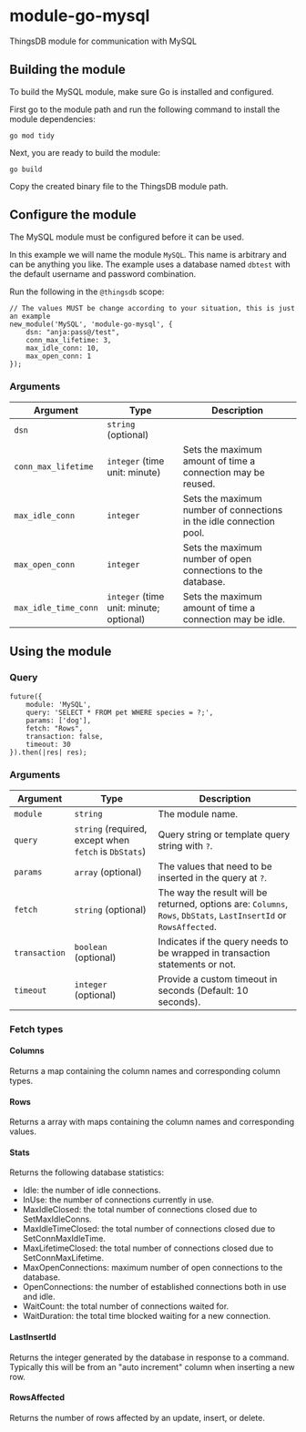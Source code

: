 # module-go-mysql
ThingsDB module for communication with MySQL

## Building the module

To build the MySQL module, make sure Go is installed and configured.

First go to the module path and run the following command to install the module dependencies:

```
go mod tidy
```

Next, you are ready to build the module:

```
go build
```

Copy the created binary file to the ThingsDB module path.

## Configure the module

The MySQL module must be configured before it can be used.

In this example we will name the module `MySQL`. This name is arbitrary and can be anything you like. The example uses a database named `dbtest` with the
default username and password combination.

Run the following in the `@thingsdb` scope:

```
// The values MUST be change according to your situation, this is just an example
new_module('MySQL', 'module-go-mysql', {
    dsn: "anja:pass@/test",
    conn_max_lifetime: 3,
    max_idle_conn: 10,
    max_open_conn: 1
});
```

### Arguments

Argument | Type | Description
-------- | ---- | -----------
`dsn` | `string` (optional) |
`conn_max_lifetime` | `integer` (time unit: minute) | Sets the maximum amount of time a connection may be reused.
`max_idle_conn` | `integer` | Sets the maximum number of connections in the idle connection pool.
`max_open_conn` | `integer` | Sets the maximum number of open connections to the database.
`max_idle_time_conn` | `integer` (time unit: minute; optional) | Sets the maximum amount of time a connection may be idle.

## Using the module

### Query

```
future({
    module: 'MySQL',
    query: 'SELECT * FROM pet WHERE species = ?;',
    params: ['dog'],
    fetch: "Rows",
    transaction: false,
    timeout: 30
}).then(|res| res);
```

### Arguments

Argument | Type | Description
-------- | ---- | -----------
`module` | `string`| The module name.
`query` | `string` (required, except when `fetch` is `DbStats`)| Query string or template query string with `?`.
`params` | `array` (optional) | The values that need to be inserted in the query at `?`.
`fetch` | `string` (optional) | The way the result will be returned, options are: `Columns`, `Rows`, `DbStats`, `LastInsertId` or `RowsAffected`.
`transaction` | `boolean` (optional) | Indicates if the query needs to be wrapped in transaction statements or not.
`timeout` | `integer` (optional) | Provide a custom timeout in seconds (Default: 10 seconds).

### Fetch types

#### Columns

Returns a map containing the column names and corresponding column types.

#### Rows

Returns a array with maps containing the column names and corresponding values.

#### Stats

Returns the following database statistics:

* Idle: the number of idle connections.
* InUse: the number of connections currently in use.
* MaxIdleClosed: the total number of connections closed due to SetMaxIdleConns.
* MaxIdleTimeClosed: the total number of connections closed due to SetConnMaxIdleTime.
* MaxLifetimeClosed: the total number of connections closed due to SetConnMaxLifetime.
* MaxOpenConnections: maximum number of open connections to the database.
* OpenConnections: the number of established connections both in use and idle.
* WaitCount: the total number of connections waited for.
* WaitDuration: the total time blocked waiting for a new connection.

#### LastInsertId

Returns the integer generated by the database in response to a command. Typically this will be from an "auto increment" column when inserting a new row.

#### RowsAffected

Returns the number of rows affected by an update, insert, or delete.
